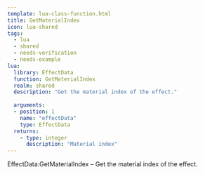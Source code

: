 ```yaml
---
template: lua-class-function.html
title: GetMaterialIndex
icon: lua-shared
tags:
  - lua
  - shared
  - needs-verification
  - needs-example
lua:
  library: EffectData
  function: GetMaterialIndex
  realm: shared
  description: "Get the material index of the effect."
  
  arguments:
  - position: 1
    name: "effectData"
    type: EffectData
  returns:
    - type: integer
      description: "Material index"
---
```


<div class="lua__search__keywords">
EffectData:GetMaterialIndex &#x2013; Get the material index of the effect.
</div>

